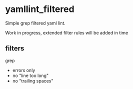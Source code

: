 # yamllint_filtered
Simple grep filtered yaml lint. 

Work in progress, extended filter rules will be added in time

## filters 
grep 

  - errors only
  - no "line too long"
  - no "trailing spaces"
